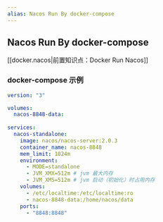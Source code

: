 ```yaml
---
alias: Nacos Run By docker-compose
---
```


## Nacos Run By docker-compose

[[docker.nacos|前置知识点：Docker Run Nacos]]

### docker-compose 示例

```yaml
version: "3"

volumes:
  nacos-8848-data:
    
services:
  nacos-standalone:
    image: nacos/nacos-server:2.0.3
    container_name: nacos-8848
    mem_limit: 1024m 
    environment:
      - MODE=standalone
      - JVM_XMX=512m # jvm 最大内存
      - JVM_XMS=512m # jvm 启动（初始化）时占用内存
    volumes:
      - /etc/localtime:/etc/localtime:ro 
      - nacos-8848-data:/home/nacos/data 
    ports:
      - "8848:8848"
```

